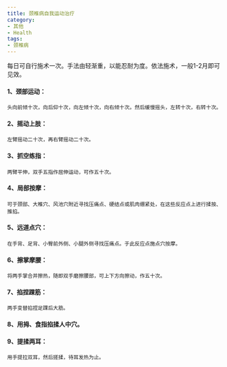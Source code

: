 ```yaml
---
title: 颈椎病自我运动治疗
category:
- 其他
- Health
tags:
- 颈椎病
---
```


每日可自行施术一次。手法由轻渐重，以能忍耐为度。依法施术，一般1-2月即可见效。  

#### 1、颈部运动：
    头向前倾十次，向后仰十次，向左倾十次，向右倾十次。然后缓慢摇头，左转十次，右转十次。

#### 2、摇动上肢：
    左臂摇动二十次，再右臂摇动二十次。

#### 3、抓空练指：
    两臂平伸，双手五指作屈伸运动，可作五十次。

#### 4、局部按摩：
    可于颈部、大椎穴、风池穴附近寻找压痛点、硬结点或肌肉绷紧处，在这些反应点上进行揉按、推掐。

#### 5、远道点穴：
    在手背、足背、小臀前外侧、小腿外侧寻找压痛点。于此反应点施点穴按摩。

#### 6、擦掌摩腰：
    将两手掌合并擦热，随即双手磨擦腰部，可上下方向擦动，作五十次。

#### 7、掐捏踝筋：
    两手变替掐捏足踝后大筋。

#### 8、用拇、食指掐揉人中穴。

#### 9、提揉两耳：
    用手提拉双耳，然后搓揉，待耳发热为止。
